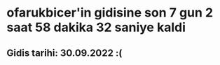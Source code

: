 # ofarukbicer'in gidisine son 7 gun 2 saat 58 dakika 32 saniye kaldi

## Gidis tarihi: 30.09.2022 :(